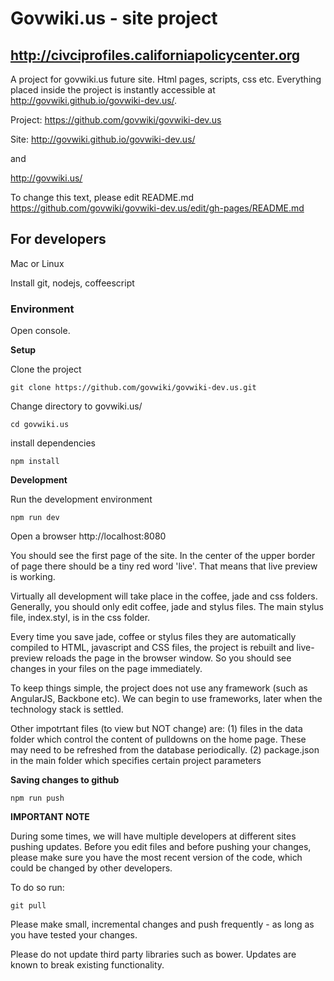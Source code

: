# Govwiki.us -  site project
## http://civciprofiles.californiapolicycenter.org


A project for  govwiki.us future site. Html pages, scripts, css etc.
Everything placed inside the project  is instantly accessible at http://govwiki.github.io/govwiki-dev.us/. 

Project: https://github.com/govwiki/govwiki-dev.us

Site: http://govwiki.github.io/govwiki-dev.us/

and

http://govwiki.us/

To change this text, please edit README.md   <br>
https://github.com/govwiki/govwiki-dev.us/edit/gh-pages/README.md

## For developers

Mac or Linux

Install git, nodejs, coffeescript

### Environment

Open console.



**Setup**

Clone the project

`git clone https://github.com/govwiki/govwiki-dev.us.git`

Change directory to govwiki.us/

`cd govwiki.us`

install dependencies

`npm install`



**Development**

Run the development environment

`npm run dev`

Open a browser http://localhost:8080

You should see the first page of the site. 
In the center of the upper border of page there should be a tiny red word 'live'. 
That means that live preview is working.

Virtually all development will take place in the coffee, jade and css folders.  Generally, you
should only edit coffee, jade and stylus files.  The main stylus file, index.styl, is in the css folder.

Every time you save jade, coffee or stylus files they are automatically compiled 
to HTML, javascript and CSS files, the project is rebuilt and live-preview reloads 
the page in the browser window. So you should see changes in your files on the page immediately.

To keep things simple, the project does not use any framework (such as AngularJS, Backbone etc).
We can begin to use frameworks, later when the technology stack is settled.

Other impotrtant files (to view but NOT change) are:
   (1) files in the data folder which control the content of pulldowns on the home page.  These may need to be refreshed from the database periodically.
   (2) package.json in the main folder which specifies certain project parameters

**Saving changes to github**

`npm run push`


**IMPORTANT NOTE**

During some times, we will have multiple developers at different sites pushing updates.
Before you edit files and before pushing your changes, please make sure you 
have the most recent version of the code, which could be changed by other developers.

To do so run:

`git pull`

Please make small, incremental changes and push frequently - as long as you have tested your changes.

Please do not update third party libraries such as bower.  Updates are known to break existing functionality.
